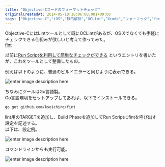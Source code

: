 ```yaml
---
title: "Objective-Cコードのフォーマットチェック"
originalCreatedAt: 2014-05-18T18:06:00.001+09:00
tags: ["Objective-C","iOS","静的解析","OCLint","Xcode","フォーマッタ","fint"]
---
```

Objective-CにはLintツールとして既にOCLintがあるが、OS Xでなくても手軽にチェックできる仕組みが欲しいと考えて作ってみた。  
[fint](https://github.com/ksoichiro/fint)
<!--more-->
以前に[Run Scriptを利用して簡単なチェックができる](/ja/post/2014/03/iosxcode-xcode/)
というエントリを書いたが、これをツールとして整備したもの。

例えば以下のように、普通のビルドエラーと同じように表示できる。  

![enter image description here][1]

ちなみにツールはGo言語製。  
Go言語環境をセットアップしてあれば、以下でインストールできる。

```sh
go get github.com/ksoichiro/fint
```

lint用のTARGETを追加し、Build Phaseを追加してRun Scriptにfintを呼び出す設定を記述する。  
以下は、設定例。

![enter image description here][2]

コマンドラインからも実行可能。  

![enter image description here][3]


  [1]: https://lh3.googleusercontent.com/-FpAU0Wg20Ak/U3h1XsqofuI/AAAAAAAAMxw/XCwcgukF8Fk/s600/2014-05-18+17.50.58.png "2014-05-18 17.50.58.png"
  [2]: https://lh5.googleusercontent.com/-JgtUpvheit0/U3h2bGUAnlI/AAAAAAAAMyA/loeey1yNl7U/s600/2014-05-18+17.54.12.png "2014-05-18 17.54.12.png"
  [3]: https://lh4.googleusercontent.com/-vjVt9vCuzqk/U3h3cHG3PTI/AAAAAAAAMyU/Nwo9DNK6loA/s600/2014-05-18+18.02.53.png "2014-05-18 18.02.53.png"
